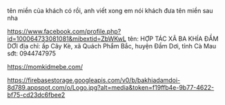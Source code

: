 tên miền của khách có rồi, anh viết xong em nói khách đưa tên miền sau nha

https://www.facebook.com/profile.php?id=100064733081081&mibextid=ZbWKwL
tên: HỢP TÁC XÃ BA KHÍA ĐẦM DƠI
địa chỉ: ấp Cây Kè, xã Quách Phẩm Bắc, huyện Đầm Dơi, tỉnh Cà Mau
sđt: 0944747975

https://momkidmebe.com/

https://firebasestorage.googleapis.com/v0/b/bakhiadamdoi-8d789.appspot.com/o/Logo.jpg?alt=media&token=f19ffb4e-9b77-4622-bf75-cd23dc6fbee2
